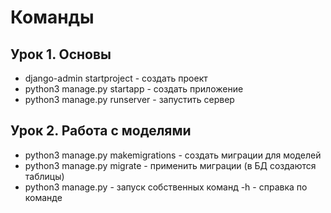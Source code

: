 # Команды

## Урок 1. Основы
- django-admin startproject <myproject> - создать проект
- python3 manage.py startapp <myapp> - создать приложение
- python3 manage.py runserver - запустить сервер

## Урок 2. Работа с моделями
- python3 manage.py makemigrations <myapp> - создать миграции для моделей
- python3 manage.py migrate - применить миграции (в БД создаются таблицы)
- python3 manage.py <mycommand> - запуск собственных команд
                            -h - справка по команде

